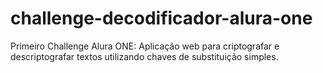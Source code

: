 # challenge-decodificador-alura-one
Primeiro Challenge Alura ONE: Aplicação web para criptografar e descriptografar textos utilizando chaves de substituição simples.

